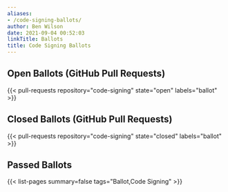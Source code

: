 ```yaml
---
aliases:
- /code-signing-ballots/
author: Ben Wilson
date: 2021-09-04 00:52:03
linkTitle: Ballots
title: Code Signing Ballots
---
```


## Open Ballots (GitHub Pull Requests)

{{< pull-requests repository="code-signing" state="open" labels="ballot" >}}

## Closed Ballots (GitHub Pull Requests)

{{< pull-requests repository="code-signing" state="closed" labels="ballot" >}}

## Passed Ballots

{{< list-pages summary=false tags="Ballot,Code Signing" >}}